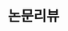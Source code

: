 ---
title: "논문리뷰"
layout: category
permalink: /category/nonmun/
category: nonmun
author_profile: true
--- 